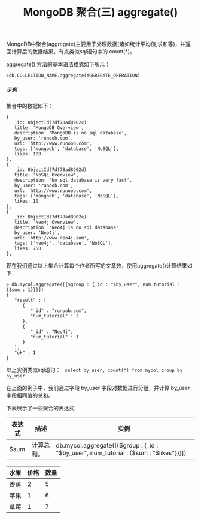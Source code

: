 ﻿---
title: MongoDB 聚合(三) aggregate()
categories :
- 技术
tags :
- Mongo
---

MongoDB中聚合(aggregate)主要用于处理数据(诸如统计平均值,求和等)，并返回计算后的数据结果。有点类似sql语句中的 count(*)。

aggregate() 方法的基本语法格式如下所示：
```
>db.COLLECTION_NAME.aggregate(AGGREGATE_OPERATION)
```
##### 示例
集合中的数据如下：
```
{
   _id: ObjectId(7df78ad8902c)
   title: 'MongoDB Overview', 
   description: 'MongoDB is no sql database',
   by_user: 'runoob.com',
   url: 'http://www.runoob.com',
   tags: ['mongodb', 'database', 'NoSQL'],
   likes: 100
},
{
   _id: ObjectId(7df78ad8902d)
   title: 'NoSQL Overview', 
   description: 'No sql database is very fast',
   by_user: 'runoob.com',
   url: 'http://www.runoob.com',
   tags: ['mongodb', 'database', 'NoSQL'],
   likes: 10
},
{
   _id: ObjectId(7df78ad8902e)
   title: 'Neo4j Overview', 
   description: 'Neo4j is no sql database',
   by_user: 'Neo4j',
   url: 'http://www.neo4j.com',
   tags: ['neo4j', 'database', 'NoSQL'],
   likes: 750
},
```
现在我们通过以上集合计算每个作者所写的文章数，使用aggregate()计算结果如下：
```
> db.mycol.aggregate([{$group : {_id : "$by_user", num_tutorial : {$sum : 1}}}])
{
   "result" : [
      {
         "_id" : "runoob.com",
         "num_tutorial" : 2
      },
      {
         "_id" : "Neo4j",
         "num_tutorial" : 1
      }
   ],
   "ok" : 1
}
```
以上实例类似sql语句：
` select by_user, count(*) from mycol group by by_user`

在上面的例子中，我们通过字段 by_user 字段对数据进行分组，并计算 by_user 字段相同值的总和。

下表展示了一些聚合的表达式:


|表达式	|描述	|实例|
| ------- | -------- | ------- |
|$sum	| 计算总和。	| db.mycol.aggregate([{\$group : {_id : "\$by_user", num_tutorial : {\$sum : "\$likes"}}}])|


| 水果        | 价格    |  数量  |
| --------   |-----   | ---- |
| 香蕉        | 2   |   5    |
| 苹果        | 1      |   6    |
| 草莓        | 1      |   7    |

